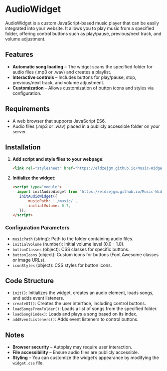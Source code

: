 # AudioWidget

AudioWidget is a custom JavaScript-based music player that can be easily integrated into your website. It allows you to play music from a specified folder, offering control buttons such as play/pause, previous/next track, and volume adjustment.

## Features

- **Automatic song loading** – The widget scans the specified folder for audio files (.mp3 or .wav) and creates a playlist.
- **Interactive controls** – Includes buttons for play/pause, stop, previous/next track, and volume adjustment.
- **Customization** – Allows customization of button icons and styles via configuration.

## Requirements

- A web browser that supports JavaScript ES6.
- Audio files (.mp3 or .wav) placed in a publicly accessible folder on your server.

## Installation

1. **Add script and style files to your webpage**:

   ```html
   <link rel="stylesheet" href="https://eldzejgm.github.io/Music-Widget/widget.css">
   ```

2. **Initialize the widget**:

   ```html
   <script type="module">
     import initAudioWidget from 'https://eldzejgm.github.io/Music-Widget/widget.js';
      initAudioWidget({
          musicPath: './music/',
          initialVolume: 0.7,
      });
   </script>
   ```

### Configuration Parameters

- `musicPath` (string): Path to the folder containing audio files.
- `initialVolume` (number): Initial volume level (0.0 - 1.0).
- `buttonClasses` (object): CSS classes for specific buttons.
- `buttonIcons` (object): Custom icons for buttons (Font Awesome classes or image URLs).
- `iconStyles` (object): CSS styles for button icons.

## Code Structure

- `init()`: Initializes the widget, creates an audio element, loads songs, and adds event listeners.
- `createUI()`: Creates the user interface, including control buttons.
- `loadSongsFromFolder()`: Loads a list of songs from the specified folder.
- `loadSong(index)`: Loads and plays a song based on its index.
- `addEventListeners()`: Adds event listeners to control buttons.

## Notes

- **Browser security** – Autoplay may require user interaction.
- **File accessibility** – Ensure audio files are publicly accessible.
- **Styling** – You can customize the widget’s appearance by modifying the `widget.css` file.
